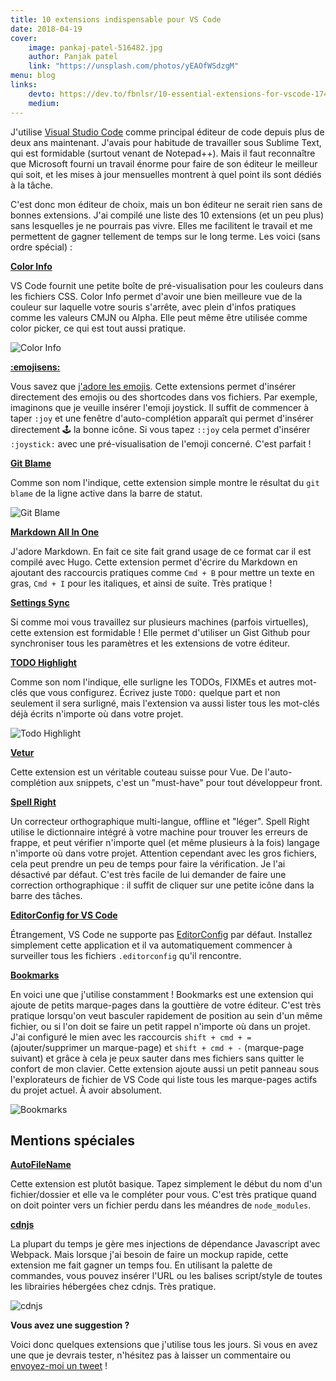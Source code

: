 ```yaml
---
title: 10 extensions indispensable pour VS Code
date: 2018-04-19
cover:
    image: pankaj-patel-516482.jpg
    author: Panjak patel
    link: "https://unsplash.com/photos/yEAOfWSdzgM"
menu: blog
links:
    devto: https://dev.to/fbnlsr/10-essential-extensions-for-vscode-174i
    medium:
---
```

J'utilise [Visual Studio Code](https://code.visualstudio.com/) comme principal éditeur de code depuis plus de deux ans maintenant. J'avais pour habitude de travailler sous Sublime Text, qui est formidable (surtout venant de Notepad++). Mais il faut reconnaître que Microsoft fourni un travail énorme pour faire de son éditeur le meilleur qui soit, et les mises à jour mensuelles montrent à quel point ils sont dédiés à la tâche.

C'est donc mon éditeur de choix, mais un bon éditeur ne serait rien sans de bonnes extensions. J'ai compilé une liste des 10 extensions (et un peu plus) sans lesquelles je ne pourrais pas vivre. Elles me facilitent le travail et me permettent de gagner tellement de temps sur le long terme. Les voici (sans ordre spécial) :

**[Color Info](https://marketplace.visualstudio.com/items?itemName=bierner.color-info)**

VS Code fournit une petite boîte de pré-visualisation pour les couleurs dans les fichiers CSS. Color Info permet d'avoir une bien meilleure vue de la couleur sur laquelle votre souris s'arrête, avec plein d'infos pratiques comme les valeurs CMJN ou Alpha. Elle peut même être utilisée comme color picker, ce qui est tout aussi pratique.

![Color Info](/img/posts/color-infos.png)

**[:emojisens:](https://marketplace.visualstudio.com/items?itemName=bierner.emojisense)**

Vous savez que [j'adore les emojis](/fr/blog/parlons-un-peu-des-emojis/). Cette extensions permet d'insérer directement des emojis ou des shortcodes dans vos fichiers. Par exemple, imaginons que je veuille insérer l'emoji joystick. Il suffit de commencer à taper `:joy` et une fenêtre d'auto-complétion apparaît qui permet d'insérer directement 🕹 la bonne icône. Si vous tapez `::joy` cela permet d'insérer `:joystick:` avec une pré-visualisation de l'emoji concerné. C'est parfait !

**[Git Blame](https://marketplace.visualstudio.com/items?itemName=waderyan.gitblame)**

Comme son nom l'indique, cette extension simple montre le résultat du `git blame` de la ligne active dans la barre de statut.

![Git Blame](/img/posts/git-blame.gif)

**[Markdown All In One](https://marketplace.visualstudio.com/items?itemName=yzhang.markdown-all-in-one)**

J'adore Markdown. En fait ce site fait grand usage de ce format car il est compilé avec Hugo. Cette extension permet d'écrire du Markdown en ajoutant des raccourcis pratiques comme `Cmd + B` pour mettre un texte en gras, `Cmd + I` pour les italiques, et ainsi de suite. Très pratique !

**[Settings Sync](https://marketplace.visualstudio.com/items?itemName=Shan.code-settings-sync)**

Si comme moi vous travaillez sur plusieurs machines (parfois virtuelles), cette extension est formidable ! Elle permet d'utiliser un Gist Github pour synchroniser tous les paramètres et les extensions de votre éditeur.

**[TODO Highlight](https://marketplace.visualstudio.com/items?itemName=wayou.vscode-todo-highlight)**

Comme son nom l'indique, elle surligne les TODOs, FIXMEs et autres mot-clés que vous configurez. Écrivez juste `TODO:` quelque part et non seulement il sera surligné, mais l'extension va aussi lister tous les mot-clés déjà écrits n'importe où dans votre projet.

![Todo Highlight](/img/posts/todo-highlight.png)

**[Vetur](https://marketplace.visualstudio.com/items?itemName=octref.vetur)**

Cette extension est un véritable couteau suisse pour Vue. De l'auto-complétion aux snippets, c'est un "must-have" pour tout développeur front.

**[Spell Right](https://marketplace.visualstudio.com/items?itemName=ban.spellright)**

Un correcteur orthographique multi-langue, offline et "léger". Spell Right utilise le dictionnaire intégré à votre machine pour trouver les erreurs de frappe, et peut vérifier n'importe quel (et même plusieurs à la fois) langage n'importe où dans votre projet. Attention cependant avec les gros fichiers, cela peut prendre un peu de temps pour faire la vérification. Je l'ai désactivé par défaut. C'est très facile de lui demander de faire une correction orthographique : il suffit de cliquer sur une petite icône dans la barre des tâches.

**[EditorConfig for VS Code](https://marketplace.visualstudio.com/items?itemName=EditorConfig.EditorConfig)**

Étrangement, VS Code ne supporte pas [EditorConfig](http://editorconfig.org/) par défaut. Installez simplement cette application et il va automatiquement commencer à surveiller tous les fichiers `.editorconfig` qu'il rencontre.

**[Bookmarks](https://marketplace.visualstudio.com/items?itemName=alefragnani.Bookmarks)**

En voici une que j'utilise constamment ! Bookmarks est une extension qui ajoute de petits marque-pages dans la gouttière de votre éditeur. C'est très pratique lorsqu'on veut basculer rapidement de position au sein d'un même fichier, ou si l'on doit se faire un petit rappel n'importe où dans un projet. J'ai configuré le mien avec les raccourcis `shift + cmd + =` (ajouter/supprimer un marque-page) et `shift + cmd + -` (marque-page suivant) et grâce à cela je peux sauter dans mes fichiers sans quitter le confort de mon clavier. Cette extension ajoute aussi un petit panneau sous l'explorateurs de fichier de VS Code qui liste tous les marque-pages actifs du projet actuel. À avoir absolument.

![Bookmarks](/img/posts/bookmarks.png)

## Mentions spéciales

**[AutoFileName](https://marketplace.visualstudio.com/items?itemName=JerryHong.autofilename)**

Cette extension est plutôt basique. Tapez simplement le début du nom d'un fichier/dossier et elle va le compléter pour vous. C'est très pratique quand on doit pointer vers un fichier perdu dans les méandres de `node_modules`.

**[cdnjs](https://marketplace.visualstudio.com/items?itemName=JakeWilson.vscode-cdnjs)**

La plupart du temps je gère mes injections de dépendance Javascript avec Webpack. Mais lorsque j'ai besoin de faire un mockup rapide, cette extension me fait gagner un temps fou. En utilisant la palette de commandes, vous pouvez insérer l'URL ou les balises script/style de toutes les librairies hébergées chez cdnjs. Très pratique.

![cdnjs](/img/posts/cdnjs.gif)

**Vous avez une suggestion ?**

Voici donc quelques extensions que j'utilise tous les jours. Si vous en avez une que je devrais tester, n'hésitez pas à laisser un commentaire ou [envoyez-moi un tweet](https://twitter.com/fbnlsr) !
